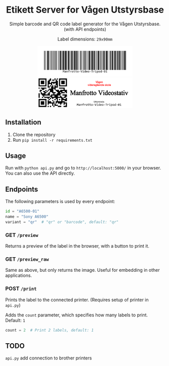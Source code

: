 <div align="center">
<h1>Etikett Server for Vågen Utstyrsbase</h1>
Simple barcode and QR code label generator for the Vågen Utstyrsbase. (with API endpoints)
<br>

Label dimensions: `29x90mm`

<img src="demo/barcode_long.png" width="300" alt="Barcode label preview">
<img src="demo/qr_long.png" width="300" alt="QR label preview">


</div>

## Installation
1. Clone the repository
2. Run `pip install -r requirements.txt`

## Usage
Run with `python api.py` and go to `http://localhost:5000/` in your browser. You can also use the API directly.

## Endpoints
The following parameters is used by every endpoint:
```python
id = "A6500-01"
name = "Sony A6500"
variant = "qr"  # "qr" or "barcode", default: "qr"
```

### GET `/preview`
Returns a preview of the label in the browser, with a button to print it.

### GET `/preview_raw`
Same as above, but only returns the image. Useful for embedding in other applications.

### POST `/print`
Prints the label to the connected printer. (Requires setup of printer in `api.py`)

Adds the `count` parameter, which specifies how many labels to print. Default: `1`
```python
count = 2  # Print 2 labels, default: 1
```

## TODO
`api.py` add connection to brother printers
